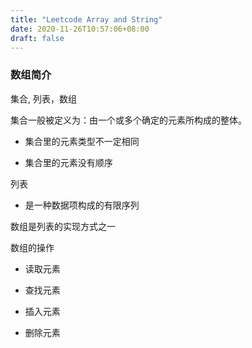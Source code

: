 ```yaml
---
title: "Leetcode Array and String"
date: 2020-11-26T10:57:06+08:00
draft: false
---
```


### 数组简介

集合, 列表，数组

集合一般被定义为：由一个或多个确定的元素所构成的整体。

- 集合里的元素类型不一定相同

- 集合里的元素没有顺序

列表

 - 是一种数据项构成的有限序列


数组是列表的实现方式之一


数组的操作

- 读取元素

- 查找元素

- 插入元素

- 删除元素
